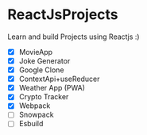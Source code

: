 # ReactJsProjects

Learn and build Projects using Reactjs :) 

- [x] MovieApp
- [x] Joke Generator
- [x] Google Clone
- [x] ContextApi+useReducer
- [x] Weather App (PWA)
- [x] Crypto Tracker
- [x] Webpack
- [ ] Snowpack
- [ ] Esbuild
